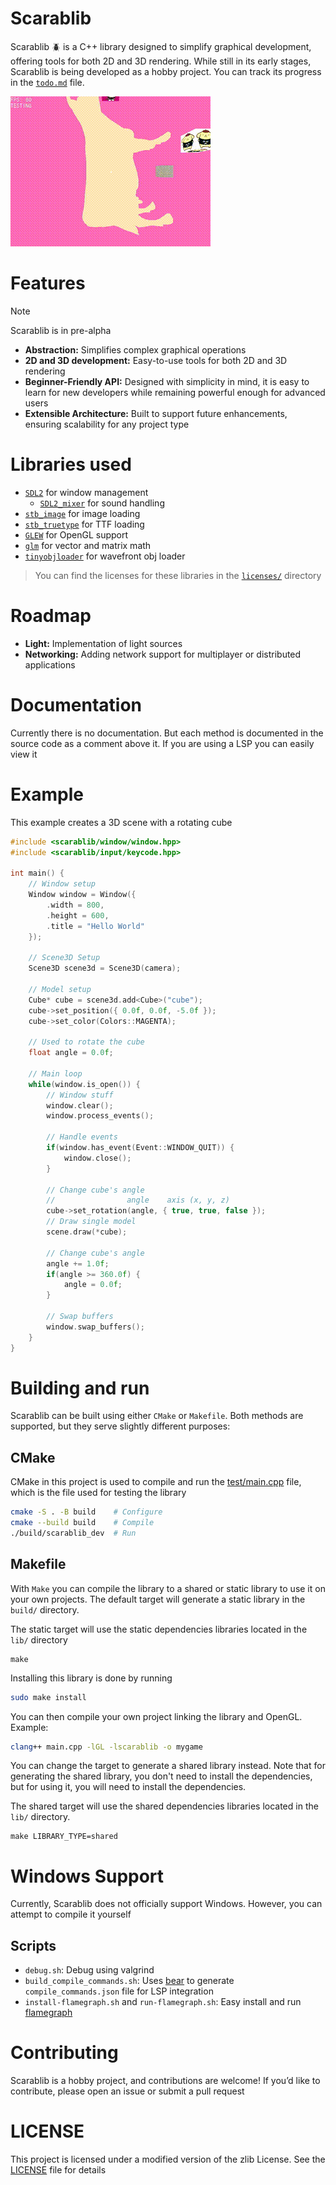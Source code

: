 # Scarablib
Scarablib 🪲 is a C++ library designed to simplify graphical development, offering tools for both 2D and 3D rendering. While still in its early stages, Scarablib is being developed as a hobby project. You can track its progress in the [`todo.md`](doc/todo.md) file.

<!-- See [examples/](examples/) to check some features (**note:** not all features have examples yet) -->

![showcase](medias/showcase.gif)

# Features
> [!NOTE]
> Scarablib is in pre-alpha

- **Abstraction:** Simplifies complex graphical operations
- **2D and 3D development:** Easy-to-use tools for both 2D and 3D rendering
- **Beginner-Friendly API:** Designed with simplicity in mind, it is easy to learn for new developers while remaining powerful enough for advanced users
- **Extensible Architecture:** Built to support future enhancements, ensuring scalability for any project type

# Libraries used
- [`SDL2`](https://www.libsdl.org/) for window management
	+ [`SDL2_mixer`](https://www.libsdl.org/projects/mixer/) for sound handling
- [`stb_image`](https://github.com/nothings/stb) for image loading
- [`stb_truetype`](https://github.com/nothings/stb) for TTF loading
- [`GLEW`](https://glew.sourceforge.net/) for OpenGL support
- [`glm`](https://github.com/g-truc/glm) for vector and matrix math
- [`tinyobjloader`](https://github.com/tinyobjloader/tinyobjloader) for wavefront obj loader

>You can find the licenses for these libraries in the [`licenses/`](licenses/) directory

# Roadmap
- **Light:** Implementation of light sources
- **Networking:** Adding network support for multiplayer or distributed applications

# Documentation
Currently there is no documentation. But each method is documented in the source code as a comment above it. If you are using a LSP you can easily view it

# Example
This example creates a 3D scene with a rotating cube
```cpp
#include <scarablib/window/window.hpp>
#include <scarablib/input/keycode.hpp>

int main() {
	// Window setup
	Window window = Window({
		.width = 800,
		.height = 600,
		.title = "Hello World"
	});

	// Scene3D Setup
	Scene3D scene3d = Scene3D(camera);

	// Model setup
	Cube* cube = scene3d.add<Cube>("cube");
	cube->set_position({ 0.0f, 0.0f, -5.0f });
	cube->set_color(Colors::MAGENTA);

	// Used to rotate the cube
	float angle = 0.0f;

	// Main loop
	while(window.is_open()) {
		// Window stuff
		window.clear();
		window.process_events();

		// Handle events
		if(window.has_event(Event::WINDOW_QUIT)) {
			window.close();
		}

		// Change cube's angle
		//                angle    axis (x, y, z)
		cube->set_rotation(angle, { true, true, false });
		// Draw single model
		scene.draw(*cube);

		// Change cube's angle
		angle += 1.0f;
		if(angle >= 360.0f) {
			angle = 0.0f;
		}

		// Swap buffers
		window.swap_buffers();
	}
}
```


# Building and run
Scarablib can be built using either `CMake` or `Makefile`. Both methods are supported, but they serve slightly different purposes:

## CMake
CMake in this project is used to compile and run the [test/main.cpp](test/main.cpp) file, which is the file used for testing the library
```sh
cmake -S . -B build    # Configure
cmake --build build    # Compile
./build/scarablib_dev  # Run
```

## Makefile
With `Make` you can compile the library to a shared or static library to use it on your own projects.
The default target will generate a static library in the `build/` directory.

The static target will use the static dependencies libraries located in the `lib/` directory
```
make
```

Installing this library is done by running
```sh
sudo make install
```

You can then compile your own project linking the library and OpenGL. Example:
```sh
clang++ main.cpp -lGL -lscarablib -o mygame
```

You can change the target to generate a shared library instead.
Note that for generating the shared library, you don't need to install the dependencies, but for using it, you will need to install the dependencies.

The shared target will use the shared dependencies libraries located in the `lib/` directory.
```
make LIBRARY_TYPE=shared
```


# Windows Support
Currently, Scarablib does not officially support Windows. However, you can attempt to compile it yourself

## Scripts
- `debug.sh`: Debug using valgrind
- `build_compile_commands.sh`: Uses [bear](https://github.com/rizsotto/Bear) to generate `compile_commands.json` file for LSP integration
- `install-flamegraph.sh` and `run-flamegraph.sh`: Easy install and run [flamegraph](https://github.com/brendangregg/FlameGraph)


# Contributing
Scarablib is a hobby project, and contributions are welcome! If you’d like to contribute, please open an issue or submit a pull request

# LICENSE
This project is licensed under a modified version of the zlib License. See the [LICENSE](LICENSE) file for details

